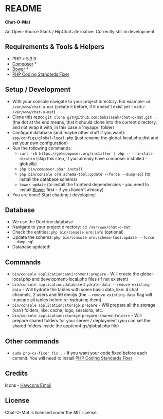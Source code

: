 README
======
**Chat-O-Mat**

An Open-Source Slack / HipChat alternative. Currently still in development.

Requirements & Tools & Helpers
-------------------
* PHP > 5.3.9
* [Composer](https://getcomposer.org/) *
* [Bower](http://bower.io/) *
* [PHP Coding Standards Fixer](http://cs.sensiolabs.org/)

Setup / Development
-------------------
* With your console navigate to your project directory. For example: `cd /var/www/chat-o-mat` (create it before, if it doesn't exist yet - `mkdir /var/www/chat-o-mat`)
* Clone this repo: `git clone git@github.com:bobalazek/chat-o-mat.git .` (the dot at the end means, that it should clone into the current directory, and not wrap it with, in this case a 'myapp/' folder)
* Configure database (and maybe other stuff if you want): `app/configs/global-local.php` (just rename the global-local.php.dist and set your own configuration)
* Run the following commands:
    * `curl -sS https://getcomposer.org/installer | php -- --install-dir=bin` (skip this step, if you already have composer installed - globally)
    * `php bin/composer.phar install`
    * `php bin/console orm:schema-tool:update --force --dump-sql` (to install the database schema)
    * `bower update` (to install the frontend dependencies - you need to install [Bower](http://bower.io/) first - if you haven't already)
* You are done! Start chatting / developing!

Database
-------------------
* We use the Doctrine database
* Navigate to your project directory: `cd /var/www/chat-o-mat`
* Check the entities: `php bin/console orm:info` (optional)
* Update the schema: `php bin/console orm:schema-tool:update --force --dump-sql`
* Database updated!

Commands
--------------------
* `bin/console application:environment:prepare` - Will create the global-local.php and development-local.php files (if not existent)
* `bin/console application:database:hydrate-data --remove-existing-data` - Will hydrate the tables with some basic data, like: 4 chat channels, 2 users and 50 emojis (the `--remove-existing-data` flag will truncate all tables before re-hydrating them)
* `bin/console application:storage:prepare` - Will prepare all the storage (var/) folders, like: cache, logs, sessions, etc.
* `bin/console application:storage:prepare-shared-folders` - Will prepare shared folders for your server / deployment (you can set the shared folders inside the app/configs/global.php file)

Other commands
----------------------
* `sudo php-cs-fixer fix .` - if you want your code fixed before each commit. You will need to install [PHP Coding Standards Fixer](http://cs.sensiolabs.org/)

Credits
----------------------
Icons - [Hawcons Emoji](http://www.flaticon.com/packs/hawcons-emoji-filled)

License
----------------------
Chat-O-Mat is licensed under the MIT license.
